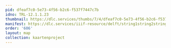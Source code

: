 ```yaml
---
pid: dfeaf7c0-5e73-4f56-b2c6-f537f7447c7b
idno: TRL-12.1.1.23
thumbnail: https://dlc.services/thumbs/7/4/dfeaf7c0-5e73-4f56-b2c6-f537f7447c7b/full/400,339/0/default.jpg
manifest: https://dlc.services/iiif-resource/delft/string1string2string3/kaartenproject-2007/TRL-12.1.1.23
order: '606'
layout: map
collection: kaartenproject
---
```

